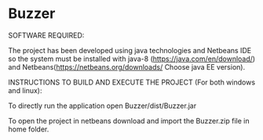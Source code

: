 # Buzzer

SOFTWARE REQUIRED:

The project has been developed using java technologies and Netbeans IDE so the system must be installed with java-8 (https://java.com/en/download/) and Netbeans(https://netbeans.org/downloads/  Choose java EE version).

INSTRUCTIONS TO BUILD AND EXECUTE THE PROJECT (For both windows and linux):

To directly run the application open Buzzer/dist/Buzzer.jar 

To open the project in netbeans download and import the Buzzer.zip file in home folder.
